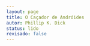 ```yaml
---
layout: page
title: O Caçador de Andróides
autor: Phillip K. Dick
status: lido
revisado: false
---
```

